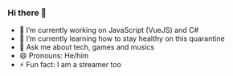### Hi there 👋

- 🔭 I’m currently working on JavaScript (VueJS) and C#
- 🌱 I’m currently learning how to stay healthy on this quarantine
- 💬 Ask me about tech, games and musics
- 😄 Pronouns: He/him
- ⚡ Fun fact: I am a streamer too
